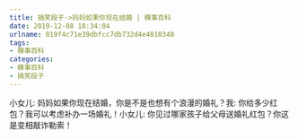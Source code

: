 ```yaml
---
title: 搞笑段子->妈妈如果你现在结婚 | 糗事百科
date: 2019-12-08 18:34:04
urlname: 019f4c71e39dbfcc7db732d4e4810340
tags: 
- 糗事百科
categories:
- 糗事百科
- 搞笑段子
---
```

小女儿: 妈妈如果你现在结婚，你是不是也想有个浪漫的婚礼？我: 你给多少红包？我可以考虑补办一场婚礼！小女儿: 你见过哪家孩子给父母送婚礼红包？你这是变相敲诈勒索！


